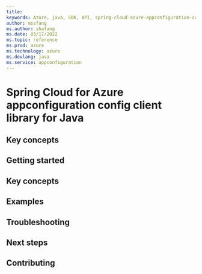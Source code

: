 ```yaml
---
title: 
keywords: Azure, java, SDK, API, spring-cloud-azure-appconfiguration-config, appconfiguration
author: mssfang
ms.author: shafang
ms.date: 03/17/2022
ms.topic: reference
ms.prod: azure
ms.technology: azure
ms.devlang: java
ms.service: appconfiguration
---
```

# Spring Cloud for Azure appconfiguration config client library for Java

## Key concepts
## Getting started
## Key concepts
## Examples
## Troubleshooting
## Next steps
## Contributing

